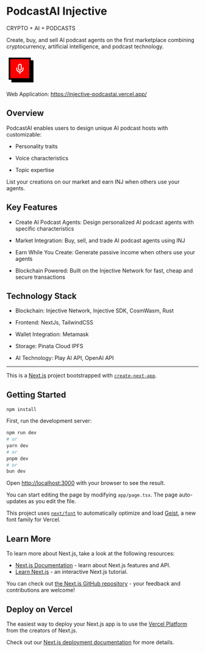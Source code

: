 # PodcastAI Injective

CRYPTO + AI + PODCASTS

Create, buy, and sell AI podcast agents on the first marketplace combining cryptocurrency, artificial intelligence, and podcast technology.

<img src="./images/podcastai.png" alt="project logo" width="77" height="77"/>

Web Application: https://injective-podcastai.vercel.app/

## Overview

PodcastAI enables users to design unique AI podcast hosts with customizable:

- Personality traits

- Voice characteristics

- Topic expertise

List your creations on our market and earn INJ when others use your agents.

## Key Features

- Create AI Podcast Agents: Design personalized AI podcast agents with specific characteristics

- Market Integration: Buy, sell, and trade AI podcast agents using INJ

- Earn While You Create: Generate passive income when others use your agents

- Blockchain Powered: Built on the Injective Network for fast, cheap and secure transactions

## Technology Stack

- Blockchain: Injective Network, Injective SDK, CosmWasm, Rust

- Frontend: NextJs, TailwindCSS

- Wallet Integration: Metamask

- Storage: Pinata Cloud IPFS

- AI Technology: Play AI API, OpenAI API

---

This is a [Next.js](https://nextjs.org) project bootstrapped with [`create-next-app`](https://nextjs.org/docs/app/api-reference/cli/create-next-app).

## Getting Started

```
npm install
```

First, run the development server:

```bash
npm run dev
# or
yarn dev
# or
pnpm dev
# or
bun dev
```

Open [http://localhost:3000](http://localhost:3000) with your browser to see the result.

You can start editing the page by modifying `app/page.tsx`. The page auto-updates as you edit the file.

This project uses [`next/font`](https://nextjs.org/docs/app/building-your-application/optimizing/fonts) to automatically optimize and load [Geist](https://vercel.com/font), a new font family for Vercel.

## Learn More

To learn more about Next.js, take a look at the following resources:

- [Next.js Documentation](https://nextjs.org/docs) - learn about Next.js features and API.
- [Learn Next.js](https://nextjs.org/learn) - an interactive Next.js tutorial.

You can check out [the Next.js GitHub repository](https://github.com/vercel/next.js) - your feedback and contributions are welcome!

## Deploy on Vercel

The easiest way to deploy your Next.js app is to use the [Vercel Platform](https://vercel.com/new?utm_medium=default-template&filter=next.js&utm_source=create-next-app&utm_campaign=create-next-app-readme) from the creators of Next.js.

Check out our [Next.js deployment documentation](https://nextjs.org/docs/app/building-your-application/deploying) for more details.
